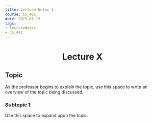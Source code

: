 ```yaml
---
title: Lecture Notes 1
course: CS_461
date: 2023-01-19
tags: 
- lectureNotes
- CS_461
---
```


<center><h1>Lecture X</h1></center>

## Topic
As the professor begins to explain the topic, use this space to write an overview of the topic being discussed.

### Subtopic 1
Use this space to expand upon the topic.

